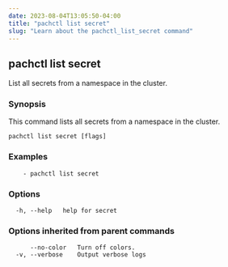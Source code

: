 ```yaml
---
date: 2023-08-04T13:05:50-04:00
title: "pachctl list secret"
slug: "Learn about the pachctl_list_secret command"
---
```


## pachctl list secret

List all secrets from a namespace in the cluster.

### Synopsis

This command lists all secrets from a namespace in the cluster.

```
pachctl list secret [flags]
```

### Examples

```
	- pachctl list secret 

```

### Options

```
  -h, --help   help for secret
```

### Options inherited from parent commands

```
      --no-color   Turn off colors.
  -v, --verbose    Output verbose logs
```

